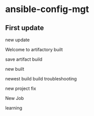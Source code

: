 # ansible-config-mgt
## First update
new update

Welcome to artifactory built

save artifact build

new built

newest build
build troubleshooting

new project fix

New Job

learning